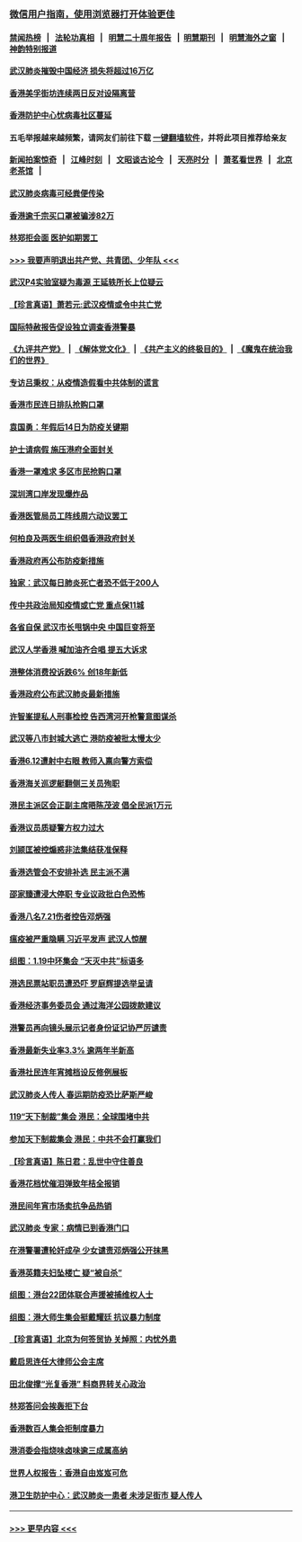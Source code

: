 ### [微信用户指南，使用浏览器打开体验更佳](https://github.com/gfw-breaker/banned-news1/blob/master/indexes/wechat-guide.md?t=0)
#### [禁闻热榜](热点新闻.md?t=0)  &nbsp;&nbsp;|&nbsp;&nbsp; [法轮功真相](https://github.com/gfw-breaker/truth/blob/master/README.md?t=0) &nbsp;&nbsp;|&nbsp;&nbsp; [明慧二十周年报告](https://github.com/gfw-breaker/mh-reports/blob/master/README.md?t=0) &nbsp;&nbsp;|&nbsp;&nbsp;[明慧期刊](https://github.com/gfw-breaker/mh-qikan) &nbsp;&nbsp;|&nbsp;&nbsp; [明慧海外之窗](https://github.com/gfw-breaker/mh-news/blob/master/README.md?t=0) &nbsp;&nbsp;|&nbsp;&nbsp; [神韵特别报道](https://github.com/gfw-breaker/mh-news/blob/master/shenyun.md?t=0)
#### [武汉肺炎摧毁中国经济 损失将超过16万亿](../pages/nsc415/n11839723.md?t=02032101) 
#### [香港美孚街坊连续两日反对设隔离营](../pages/nsc415/n11839962.md?t=02032101) 
#### [香港防护中心忧病毒社区蔓延](../pages/nsc415/n11839933.md?t=02032101) 
#### 五毛举报越来越频繁，请网友们前往下载 [一键翻墙软件](https://github.com/gfw-breaker/ssr-accounts)，并将此项目推荐给亲友
#### [新闻拍案惊奇](https://github.com/gfw-breaker/banned-news1/blob/master/pages/link4.md) &nbsp;&nbsp;|&nbsp;&nbsp; [江峰时刻](https://github.com/gfw-breaker/banned-news1/blob/master/pages/link4.md) &nbsp;&nbsp;|&nbsp;&nbsp; [文昭谈古论今](https://github.com/gfw-breaker/banned-news1/blob/master/pages/link4.md) &nbsp;&nbsp;|&nbsp;&nbsp; [天亮时分](https://github.com/gfw-breaker/banned-news1/blob/master/pages/link4.md) &nbsp;&nbsp;|&nbsp;&nbsp; [萧茗看世界](https://github.com/gfw-breaker/banned-news1/blob/master/pages/link4.md) &nbsp;&nbsp;|&nbsp;&nbsp; [北京老茶馆](https://github.com/gfw-breaker/banned-news1/blob/master/pages/link4.md) &nbsp;&nbsp;|&nbsp;&nbsp; 
#### [武汉肺炎病毒可经粪便传染](../pages/nsc415/n11839939.md?t=02032101) 
#### [香港逾千宗买口罩被骗涉82万](../pages/nsc415/n11839914.md?t=02032101) 
#### [林郑拒会面 医护如期罢工](../pages/nsc415/n11839892.md?t=02032101) 
#### [>>> 我要声明退出共产党、共青团、少年队 <<<](https://github.com/begood0513/goodnews/blob/master/quit/letter.md) 
#### [武汉P4实验室疑为毒源 王延轶所长上位疑云](../pages/nsc415/n11835543.md?t=02032101) 
#### [【珍言真语】萧若元:武汉疫情或令中共亡党](../pages/nsc415/n11829394.md?t=02032101) 
#### [国际特赦报告促设独立调查香港警暴](../pages/nsc415/n11833845.md?t=02032101) 
#### [《九评共产党》](https://github.com/begood0513/9ping.md/blob/master/README.md) &nbsp;|&nbsp; [《解体党文化》](../../../../jtdwh.md/blob/master/README.md)  &nbsp;|&nbsp; [《共产主义的终极目的》](../../../../gczydzjmd.md/blob/master/README.md) &nbsp;|&nbsp; [《魔鬼在统治我们的世界》](../../../../mgztzwmdsj.md/blob/master/README.md) 
#### [专访吕秉权：从疫情造假看中共体制的谎言](../pages/nsc415/n11833813.md?t=02032101) 
#### [香港市民连日排队抢购口罩](../pages/nsc415/n11833794.md?t=02032101) 
#### [袁国勇：年假后14日为防疫关键期](../pages/nsc415/n11831088.md?t=02032101) 
#### [护士请病假 施压港府全面封关](../pages/nsc415/n11831030.md?t=02032101) 
#### [香港一罩难求 多区市民抢购口罩](../pages/nsc415/n11831002.md?t=02032101) 
#### [深圳湾口岸发现爆炸品](../pages/nsc415/n11828802.md?t=02032101) 
#### [香港医管局员工阵线周六动议罢工](../pages/nsc415/n11828762.md?t=02032101) 
#### [何柏良及两医生组织倡香港政府封关](../pages/nsc415/n11828749.md?t=02032101) 
#### [香港政府再公布防疫新措施](../pages/nsc415/n11828716.md?t=02032101) 
#### [独家：武汉每日肺炎死亡者恐不低于200人](../pages/nsc415/n11828240.md?t=02032101) 
#### [传中共政治局知疫情或亡党 重点保11城](../pages/nsc415/n11828145.md?t=02032101) 
#### [各省自保 武汉市长甩锅中央 中国巨变将至](../pages/nsc415/n11828021.md?t=02032101) 
#### [武汉人学香港 喊加油齐合唱 提五大诉求](../pages/nsc415/n11827046.md?t=02032101) 
#### [港整体消费投诉跌6% 创18年新低](../pages/nsc415/n11817280.md?t=02032101) 
#### [香港政府公布武汉肺炎最新措施](../pages/nsc415/n11817152.md?t=02032101) 
#### [许智峯提私人刑事检控 告西湾河开枪警意图谋杀](../pages/nsc415/n11817132.md?t=02032101) 
#### [武汉等八市封城大逃亡 港防疫被批太慢太少](../pages/nsc415/n11817058.md?t=02032101) 
#### [香港6.12遭射中右眼 教师入禀向警方索偿](../pages/nsc415/n11814678.md?t=02032101) 
#### [香港海关巡逻艇翻侧三关员殉职](../pages/nsc415/n11814604.md?t=02032101) 
#### [港民主派区会正副主席晤陈茂波 倡全民派1万元](../pages/nsc415/n11814582.md?t=02032101) 
#### [香港议员质疑警方权力过大](../pages/nsc415/n11814560.md?t=02032101) 
#### [刘颕匡被控煽惑非法集结获准保释](../pages/nsc415/n11811727.md?t=02032101) 
#### [香港选管会不安排补选 民主派不满](../pages/nsc415/n11811691.md?t=02032101) 
#### [邵家臻遭浸大停职 专业议政批白色恐怖](../pages/nsc415/n11811670.md?t=02032101) 
#### [香港八名7.21伤者控告邓炳强](../pages/nsc415/n11811623.md?t=02032101) 
#### [瘟疫被严重隐瞒 习近平发声 武汉人惊醒](../pages/nsc415/n11811186.md?t=02032101) 
#### [组图：1.19中环集会 “天灭中共”标语多](../pages/nsc415/n11809514.md?t=02032101) 
#### [港选民票站职员遭恐吓 罗庭辉提选举呈请](../pages/nsc415/n11808914.md?t=02032101) 
#### [香港经济事务委员会 通过海洋公园拨款建议](../pages/nsc415/n11808906.md?t=02032101) 
#### [港警员再向镜头展示记者身份证记协严厉谴责](../pages/nsc415/n11808888.md?t=02032101) 
#### [香港最新失业率3.3% 逾两年半新高](../pages/nsc415/n11808887.md?t=02032101) 
#### [香港社民连年宵摊档设反修例展板](../pages/nsc415/n11808857.md?t=02032101) 
#### [武汉肺炎人传人 春运期防疫恐比萨斯严峻](../pages/nsc415/n11808739.md?t=02032101) 
#### [119“天下制裁”集会 港民：全球围堵中共](../pages/nsc415/n11806318.md?t=02032101) 
#### [参加天下制裁集会 港民：中共不会打赢我们](../pages/nsc415/n11806596.md?t=02032101) 
#### [【珍言真语】陈日君：乱世中守住善良](../pages/nsc415/n11806247.md?t=02032101) 
#### [香港花档忧催泪弹致年桔全报销](../pages/nsc415/n11806130.md?t=02032101) 
#### [港民间年宵市场卖抗争品热销](../pages/nsc415/n11806073.md?t=02032101) 
#### [武汉肺炎 专家：病情已到香港门口](../pages/nsc415/n11806020.md?t=02032101) 
#### [在港警署遭轮奸成孕 少女谴责邓炳强公开抹黑](../pages/nsc415/n11805981.md?t=02032101) 
#### [香港英籍夫妇坠楼亡 疑“被自杀”](../pages/nsc415/n11805937.md?t=02032101) 
#### [组图：港台22团体联合声援被捕维权人士](../pages/nsc415/n11801834.md?t=02032101) 
#### [组图：港大师生集会挺戴耀廷 抗议暴力制度](../pages/nsc415/n11799298.md?t=02032101) 
#### [【珍言真语】北京为何签贸协 关焯照：内忧外患](../pages/nsc415/n11799790.md?t=02032101) 
#### [戴启思连任大律师公会主席](../pages/nsc415/n11799306.md?t=02032101) 
#### [田北俊撑“光复香港” 料商界转关心政治](../pages/nsc415/n11799287.md?t=02032101) 
#### [林郑答问会挨轰拒下台](../pages/nsc415/n11799261.md?t=02032101) 
#### [香港数百人集会拒制度暴力](../pages/nsc415/n11796941.md?t=02032101) 
#### [港消委会指烧味卤味逾三成属高纳](../pages/nsc415/n11796815.md?t=02032101) 
#### [世界人权报告：香港自由岌岌可危](../pages/nsc415/n11796873.md?t=02032101) 
#### [港卫生防护中心：武汉肺炎一患者 未涉足街市 疑人传人](../pages/nsc415/n11796789.md?t=02032101) 

----
#### [ >>> 更早内容 <<< ](../indexes/nsc415-earlier.md)
